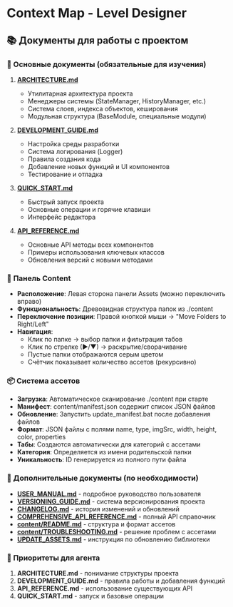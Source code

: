 # Context Map - Level Designer

## 📚 Документы для работы с проектом

### 🔧 Основные документы (обязательные для изучения)

1. **[ARCHITECTURE.md](./docs/ARCHITECTURE.md)**
   - Утилитарная архитектура проекта
   - Менеджеры системы (StateManager, HistoryManager, etc.)
   - Система слоев, индекса объектов, кеширования
   - Модульная структура (BaseModule, специальные модули)

2. **[DEVELOPMENT_GUIDE.md](./docs/DEVELOPMENT_GUIDE.md)**
   - Настройка среды разработки
   - Система логирования (Logger)
   - Правила создания кода
   - Добавление новых функций и UI компонентов
   - Тестирование и отладка

3. **[QUICK_START.md](./docs/QUICK_START.md)**
   - Быстрый запуск проекта
   - Основные операции и горячие клавиши
   - Интерфейс редактора

4. **[API_REFERENCE.md](./docs/API_REFERENCE.md)**
   - Основные API методы всех компонентов
   - Примеры использования ключевых классов
   - Обновления версий с новыми методами

### 📁 **Панель Content**
- **Расположение**: Левая сторона панели Assets (можно переключить вправо)
- **Функциональность**: Древовидная структура папок из ./content
- **Переключение позиции**: Правой кнопкой мыши → "Move Folders to Right/Left"
- **Навигация**: 
  - Клик по папке → выбор папки и фильтрация табов
  - Клик по стрелке (▶/▼) → раскрытие/сворачивание
  - Пустые папки отображаются серым цветом
  - Счётчик показывает количество ассетов (рекурсивно)

### 📦 **Система ассетов**
- **Загрузка**: Автоматическое сканирование ./content при старте
- **Манифест**: content/manifest.json содержит список JSON файлов
- **Обновление**: Запустить update_manifest.bat после добавления файлов
- **Формат**: JSON файлы с полями name, type, imgSrc, width, height, color, properties
- **Табы**: Создаются автоматически для категорий с ассетами
- **Категория**: Определяется из имени родительской папки
- **Уникальность**: ID генерируется из полного пути файла

### 📖 Дополнительные документы (по необходимости)

- **[USER_MANUAL.md](./docs/USER_MANUAL.md)** - подробное руководство пользователя
- **[VERSIONING_GUIDE.md](./docs/VERSIONING_GUIDE.md)** - система версионирования проекта
- **[CHANGELOG.md](./docs/CHANGELOG.md)** - история изменений и обновлений
- **[COMPREHENSIVE_API_REFERENCE.md](./docs/COMPREHENSIVE_API_REFERENCE.md)** - полный API справочник
- **[content/README.md](./content/README.md)** - структура и формат ассетов
- **[content/TROUBLESHOOTING.md](./content/TROUBLESHOOTING.md)** - решение проблем с ассетами
- **[UPDATE_ASSETS.md](./UPDATE_ASSETS.md)** - инструкция по обновлению библиотеки

### 🎯 Приоритеты для агента

1. **ARCHITECTURE.md** - понимание структуры проекта
2. **DEVELOPMENT_GUIDE.md** - правила работы и добавления функций
3. **API_REFERENCE.md** - использование существующих API
4. **QUICK_START.md** - запуск и базовые операции
